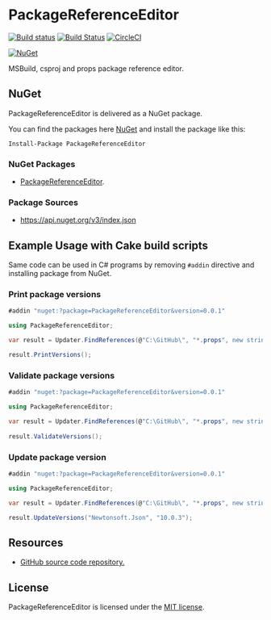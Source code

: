 # PackageReferenceEditor

[![Build status](https://ci.appveyor.com/api/projects/status/42j9f6aylrv36ufs/branch/master?svg=true)](https://ci.appveyor.com/project/wieslawsoltes/packagereferenceeditor/branch/master)
[![Build Status](https://travis-ci.org/wieslawsoltes/PackageReferenceEditor.svg?branch=0.0.1)](https://travis-ci.org/wieslawsoltes/PackageReferenceEditor)
[![CircleCI](https://circleci.com/gh/wieslawsoltes/PackageReferenceEditor/tree/master.svg?style=svg)](https://circleci.com/gh/wieslawsoltes/PackageReferenceEditor/tree/master)

[![NuGet](https://img.shields.io/nuget/v/PackageReferenceEditor.svg)](https://www.nuget.org/packages/PackageReferenceEditor)

MSBuild, csproj and props package reference editor.

## NuGet

PackageReferenceEditor is delivered as a NuGet package.

You can find the packages here [NuGet](https://www.nuget.org/packages/PackageReferenceEditor/) and install the package like this:

`Install-Package PackageReferenceEditor`

### NuGet Packages

* [PackageReferenceEditor](https://www.nuget.org/packages/PackageReferenceEditor/).

### Package Sources

* https://api.nuget.org/v3/index.json

## Example Usage with Cake build scripts

Same code can be used in C# programs by removing `#addin` directive and installing package from NuGet.

### Print package versions
```C#
#addin "nuget:?package=PackageReferenceEditor&version=0.0.1"

using PackageReferenceEditor;

var result = Updater.FindReferences(@"C:\GitHub\", "*.props", new string[] { });

result.PrintVersions();		
```

### Validate package versions

```C#
#addin "nuget:?package=PackageReferenceEditor&version=0.0.1"

using PackageReferenceEditor;

var result = Updater.FindReferences(@"C:\GitHub\", "*.props", new string[] { });
	
result.ValidateVersions();
```

### Update package version

```C#
#addin "nuget:?package=PackageReferenceEditor&version=0.0.1"

using PackageReferenceEditor;

var result = Updater.FindReferences(@"C:\GitHub\", "*.props", new string[] { });

result.UpdateVersions("Newtonsoft.Json", "10.0.3");
```

## Resources

* [GitHub source code repository.](https://github.com/wieslawsoltes/PackageReferenceEditor)

## License

PackageReferenceEditor is licensed under the [MIT license](LICENSE.TXT).
